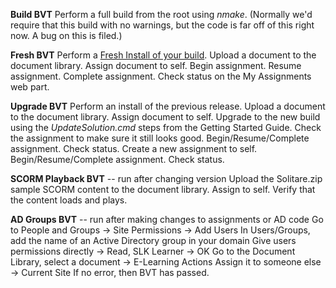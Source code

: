 **Build BVT**
Perform a full build from the root using _nmake_. (Normally we'd require that this build with no warnings, but the code is far off of this right now.  A bug on this is filed.)

**Fresh BVT**
Perform a [Fresh Install of your build](Fresh-Install-of-your-build).
Upload a document to the document library.
Assign document to self.
Begin assignment.
Resume assignment.
Complete assignment.
Check status on the My Assignments web part.

**Upgrade BVT**
Perform an install of the previous release.
Upload a document to the document library.
Assign document to self.
Upgrade to the new build using the _UpdateSolution.cmd_ steps from the Getting Started Guide.
Check the assignment to make sure it still looks good.
Begin/Resume/Complete assignment.
Check status.
Create a new assignment to self.
Begin/Resume/Complete assignment.
Check status.

**SCORM Playback BVT** -- run after changing version
Upload the Solitare.zip sample SCORM content to the document library.
Assign to self.
Verify that the content loads and plays.

**AD Groups BVT** -- run after making changes to assignments or AD code
Go to People and Groups -> Site Permissions -> Add Users
In Users/Groups, add the name of an Active Directory group in your domain
Give users permissions directly -> Read, SLK Learner -> OK
Go to the Document Library, select a document -> E-Learning Actions
Assign it to someone else -> Current Site
If no error, then BVT has passed.